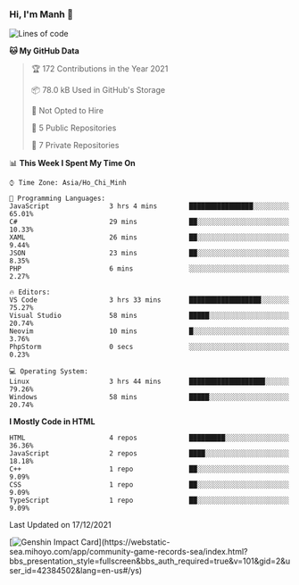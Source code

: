 ### Hi, I'm Manh 👋

<!--START_SECTION:waka-->
![Lines of code](https://img.shields.io/badge/From%20Hello%20World%20I%27ve%20Written-285%20Thousand%20lines%20of%20code-blue)

**🐱 My GitHub Data** 

> 🏆 172 Contributions in the Year 2021
 > 
> 📦 78.0 kB Used in GitHub's Storage 
 > 
> 🚫 Not Opted to Hire
 > 
> 📜 5 Public Repositories 
 > 
> 🔑 7 Private Repositories  
 > 
📊 **This Week I Spent My Time On** 

```text
⌚︎ Time Zone: Asia/Ho_Chi_Minh

💬 Programming Languages: 
JavaScript               3 hrs 4 mins        ████████████████░░░░░░░░░   65.01% 
C#                       29 mins             ██░░░░░░░░░░░░░░░░░░░░░░░   10.33% 
XAML                     26 mins             ██░░░░░░░░░░░░░░░░░░░░░░░   9.44% 
JSON                     23 mins             ██░░░░░░░░░░░░░░░░░░░░░░░   8.35% 
PHP                      6 mins              ░░░░░░░░░░░░░░░░░░░░░░░░░   2.27%

🔥 Editors: 
VS Code                  3 hrs 33 mins       ██████████████████░░░░░░░   75.27% 
Visual Studio            58 mins             █████░░░░░░░░░░░░░░░░░░░░   20.74% 
Neovim                   10 mins             █░░░░░░░░░░░░░░░░░░░░░░░░   3.76% 
PhpStorm                 0 secs              ░░░░░░░░░░░░░░░░░░░░░░░░░   0.23%

💻 Operating System: 
Linux                    3 hrs 44 mins       ███████████████████░░░░░░   79.26% 
Windows                  58 mins             █████░░░░░░░░░░░░░░░░░░░░   20.74%

```

**I Mostly Code in HTML** 

```text
HTML                     4 repos             █████████░░░░░░░░░░░░░░░░   36.36% 
JavaScript               2 repos             ████░░░░░░░░░░░░░░░░░░░░░   18.18% 
C++                      1 repo              ██░░░░░░░░░░░░░░░░░░░░░░░   9.09% 
CSS                      1 repo              ██░░░░░░░░░░░░░░░░░░░░░░░   9.09% 
TypeScript               1 repo              ██░░░░░░░░░░░░░░░░░░░░░░░   9.09%

```



 Last Updated on 17/12/2021
<!--END_SECTION:waka-->

[![Genshin Impact Card](https://api.mn07.xyz/genshin/card/42384502?)](https://webstatic-sea.mihoyo.com/app/community-game-records-sea/index.html?bbs_presentation_style=fullscreen&bbs_auth_required=true&v=101&gid=2&user_id=42384502&lang=en-us#/ys)
